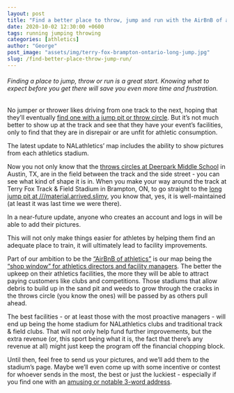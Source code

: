 ```yaml
---
layout: post
title: "Find a better place to throw, jump and run with the AirBnB of athletics"
date: 2020-10-02 12:30:00 +0600
tags: running jumping throwing
categories: [athletics]
author: "George"
post_image: "assets/img/terry-fox-brampton-ontario-long-jump.jpg"
slug: /find-better-place-throw-jump-run/
---
```

<h6>Finding a place to jump, throw or run is a great start. Knowing what to expect before you get there will save you even more time and frustration.</h6>

No jumper or thrower likes driving from one track to the next, hoping that they’ll eventually [find one with a jump pit or throw circle](https://blog.nalathletics.com/2020/08/24/where-pop-up-meets-jumpers-throwers). But it’s not much better to show up at the track and see that they have your event’s facilities, only to find that they are in disrepair or are unfit for athletic consumption.

The latest update to NALathletics’ map includes the ability to show pictures from each athletics stadium.  

Now you not only know that the [throws circles at Deerpark Middle School](https://nalathletics.com/map/stadium/deerpark-middle-school) in Austin, TX, are in the field between the track and the side street - you can see what kind of shape it is in. When you make your way around the track at Terry Fox Track & Field Stadium in Brampton, ON, to go straight to the [long jump pit at ///material.arrived.slimy](https://nalathletics.com/map/stadium/terry-fox-track-field-stadium/), you know that, yes, it is well-maintained (at least it was last time we were there).

In a near-future update, anyone who creates an account and logs in will be able to add their pictures. 

This will not only make things easier for athletes by helping them find an adequate place to train, it will ultimately lead to facility improvements. 

Part of our ambition to be the [“AirBnB of athletics”](https://blog.nalathletics.com/2020/03/18/airbnb-athletics-who-needs-it) is our map being the [“shop window” for athletics directors and facility managers](https://blog.nalathletics.com/2020/03/18/nalathletics-whats-in-it-for-me-coaches). The better the upkeep on their athletics facilities, the more they will be able to attract paying customers like clubs and competitions. Those stadiums that allow debris to build up in the sand pit and weeds to grow through the cracks in the throws circle (you know the ones) will be passed by as others pull ahead. 

The best facilities - or at least those with the most proactive managers - will end up being the home stadium for NALathletics clubs and traditional track & field clubs. That will not only help fund further improvements, but the extra revenue (or, this sport being what it is, the fact that there’s any revenue at all) might just keep the program off the financial chopping block.

Until then, feel free to send us your pictures, and we’ll add them to the stadium’s page. Maybe we’ll even come up with some incentive or contest for whoever sends in the most, the best or just the luckiest - especially if you find one with an [amusing or notable 3-word address](https://what3words.com/about-us/). 
